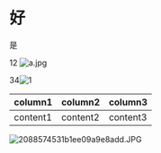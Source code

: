 # 好

是

12
![a.jpg](0)

34![1](2)

|column1|column2|column3|
|-|-|-|
|content1|content2|content3|


![2088574531b1ee09a9e8add.JPG](1)

